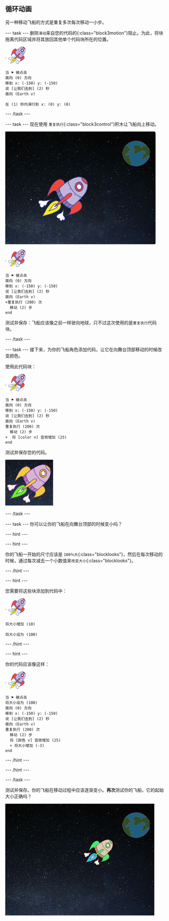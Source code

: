 ## 循环动画

另一种移动飞船的方式是重复多次每次移动一小步。

--- task --- 删除`滑动`来自您的代码的{:class="block3motion"}阻止。为此，将块拖离代码区域并将其放回其他单个代码块所在的位置。

![宇宙飞船精灵](images/sprite-spaceship.png)

```blocks3
当 ⚑ 被点击
面向 (0) 方向
移到 x: (-150) y: (-150)
说 [让我们去到] (2) 秒
面向 (Earth v)

在 (1) 秒内滑行到 x: (0) y: (0)
```

--- /task ---

--- task --- 现在使用 `重复执行`{:class="block3control"}积木让飞船向上移动。

![测试飞船动画](images/space-animate-stage.png)

![宇宙飞船精灵](images/sprite-spaceship.png)

```blocks3
当 ⚑ 被点击
面向 (0) 方向
移到 x: (-150) y: (-150)
说 [让我们去到] (2) 秒
面向 (Earth v)
+重复执行 (200) 次 
  移动 (2) 步
end
```

测试并保存：飞船应该像之前一样驶向地球，只不过这次使用的是`重复执行`代码块。

--- /task ---

--- task --- 接下来，为你的飞船角色添加代码，让它在向舞台顶部移动的时候改变颜色。

使用此代码块：

![宇宙飞船精灵](images/sprite-spaceship.png)

```blocks3
当 ⚑ 被点击
面向 (0) 方向
移到 x: (-150) y: (-150)
说 [让我们去到] (2) 秒
面向 (Earth v)
重复执行 (200) 次 
  移动 (2) 步
+  将 [color v] 音效增加 (25)
end
```

测试并保存您的代码。

![测试飞船变色](images/space-colour-test.png)

--- /task ---

--- task --- 你可以让你的飞船在向舞台顶部的时候变小吗？

--- hint ---

--- hint ---

你的飞船一开始的尺寸应该是 `100％大`{:class="blocklooks"}，然后在每次移动的时候，通过每次减去一个小数值来`改变大小`{:class="blocklooks"}。

--- /hint ---

--- hint ---

您需要将这些块添加到代码中：

![宇宙飞船精灵](images/sprite-spaceship.png)

```blocks3
将大小增加 (10)

将大小设为 (100)
```

--- /hint ---

--- hint ---

你的代码应该像这样：

![宇宙飞船精灵](images/sprite-spaceship.png)

```blocks3
当 ⚑ 被点击
将大小设为 (100)
面向 (0) 方向
移到 x: (-150) y: (-150)
说 [让我们去到] (2) 秒
面向 (Earth v)
重复执行 (200) 次 
  移动 (2) 步
  将 [颜色 v] 音效增加 (25)
  + 将大小增加 (-3)
end
```

--- /hint ---

--- /hint ---

--- /task ---

测试并保存。你的飞船在移动过程中应该逐渐变小。**再次**测试你的飞船，它的起始大小正确吗？

![测试飞船变小](images/space-size-test.png)